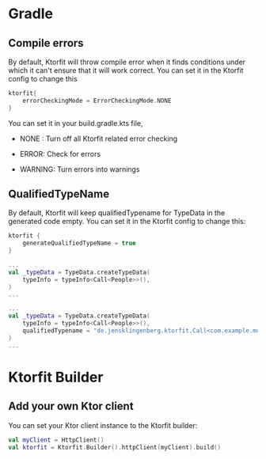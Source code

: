 # Gradle
## Compile errors
By default, Ktorfit will throw compile error when it finds conditions under which it can't ensure that it will work correct.
You can set it in the Ktorfit config to change this

```kotlin
ktorfit{
    errorCheckingMode = ErrorCheckingMode.NONE
}
```

You can set it in your build.gradle.kts file,

* NONE : Turn off all Ktorfit related error checking

* ERROR: Check for errors

* WARNING: Turn errors into warnings

## QualifiedTypeName
By default, Ktorfit will keep qualifiedTypename for TypeData in the generated code empty. You can set it in the Ktorfit config to change this:

```kotlin
ktorfit {
    generateQualifiedTypeName = true
}
```

```kotlin title="Default code generation"
...
val _typeData = TypeData.createTypeData(
    typeInfo = typeInfo<Call<People>>(),
)
...
```

```kotlin title="With QualifiedTypeName true"
...
val _typeData = TypeData.createTypeData(
    typeInfo = typeInfo<Call<People>>(),
    qualifiedTypename = "de.jensklingenberg.ktorfit.Call<com.example.model.People>"
)
...
```

# Ktorfit Builder

## Add your own Ktor client
You can set your Ktor client instance to the Ktorfit builder:

```kotlin
val myClient = HttpClient()
val ktorfit = Ktorfit.Builder().httpClient(myClient).build()
```

